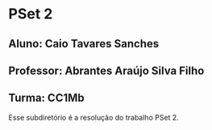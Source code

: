 # PSet 2
## Aluno: Caio Tavares Sanches
## Professor: Abrantes Araújo Silva Filho
## Turma: CC1Mb

Esse subdiretório é a resolução do trabalho PSet 2.
